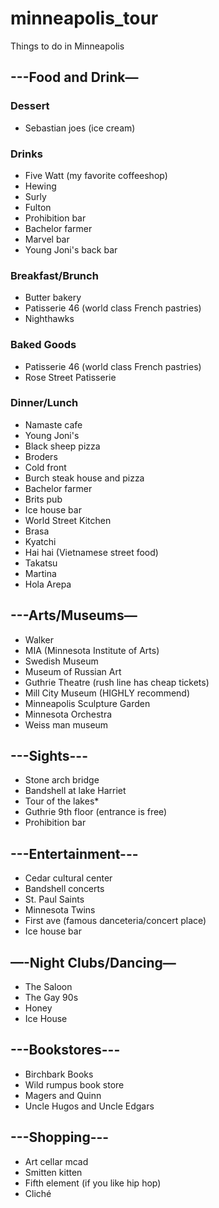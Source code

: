 # minneapolis_tour
Things to do in Minneapolis


## ---Food and Drink—
### Dessert
- Sebastian joes (ice cream)


### Drinks
- Five Watt (my favorite coffeeshop)
- Hewing
- Surly
- Fulton
- Prohibition bar
- Bachelor farmer
- Marvel bar
- Young Joni's back bar

### Breakfast/Brunch
- Butter bakery
- Patisserie 46 (world class French pastries)
- Nighthawks

### Baked Goods
- Patisserie 46 (world class French pastries)
- Rose Street Patisserie


### Dinner/Lunch
- Namaste cafe
- Young Joni's
- Black sheep pizza
- Broders 
- Cold front
- Burch steak house and pizza
- Bachelor farmer
- Brits pub
- Ice house bar
- World Street Kitchen
- Brasa
- Kyatchi
- Hai hai (Vietnamese street food)
- Takatsu
- Martina
- Hola Arepa

## ---Arts/Museums—
- Walker
- MIA (Minnesota Institute of Arts)
- Swedish Museum
- Museum of Russian Art
- Guthrie Theatre (rush line has cheap tickets)
- Mill City Museum (HIGHLY recommend)
- Minneapolis Sculpture Garden
- Minnesota Orchestra
- Weiss man museum

## ---Sights---
- Stone arch bridge
- Bandshell at lake Harriet
- Tour of the lakes*
- Guthrie 9th floor (entrance is free)
- Prohibition bar


## ---Entertainment---
- Cedar cultural center
- Bandshell concerts
- St. Paul Saints
- Minnesota Twins
- First ave (famous danceteria/concert place)
- Ice house bar

## —-Night Clubs/Dancing—
- The Saloon
- The Gay 90s
- Honey
- Ice House

## ---Bookstores---
- Birchbark Books
- Wild rumpus book store
- Magers and Quinn
- Uncle Hugos and Uncle Edgars

## ---Shopping---
- Art cellar mcad
- Smitten kitten
- Fifth element (if you like hip hop)
- Cliché
